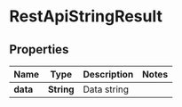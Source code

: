
# RestApiStringResult

## Properties
Name | Type | Description | Notes
------------ | ------------- | ------------- | -------------
**data** | **String** | Data string | 



